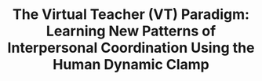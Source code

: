 ---
layout: publications
title: "The Virtual Teacher (VT) Paradigm: Learning New Patterns of Interpersonal Coordination Using the Human Dynamic Clamp"
authors: Viviane Kostrubiec, Guillaume Dumas, Pier-Giorgio Zanone, J. A. Scott Kelso
publication: PLoS ONE
year: 2015
link: http://journals.plos.org/plosone/article?id=10.1371/journal.pone.0142029
type: "Journal Paper" # "Journal Paper", Preprint, "Book:Chapter", Comment
category:  # "Opinion:Perspectives", Review, Computational, Social Cognitive and Affective Neuroscience, Experimental
    - "Computational"
    - "Experimental"
filename: 2015.11.16_V.Kostrubiec #MM.DD.YYYY_F.Author
---